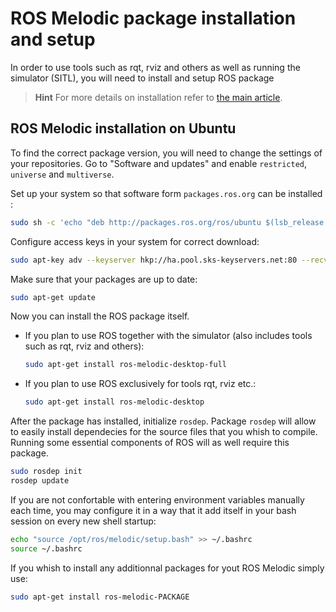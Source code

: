 # ROS Melodic package installation and setup

In order to use tools such as rqt, rviz and others as well as running the simulator (SITL), you will need to install and setup ROS package

> **Hint** For more details on installation refer to [the main article](http://wiki.ros.org/melodic/Installation/Ubuntu).

## ROS Melodic installation on Ubuntu

To find the correct package version, you will need to change the settings of your repositories. Go to "Software and updates" and enable `restricted`, `universe` and `multiverse`.

Set up your system so that software form `packages.ros.org` can be installed :

```bash
sudo sh -c 'echo "deb http://packages.ros.org/ros/ubuntu $(lsb_release -sc) main" > /etc/apt/sources.list.d/ros-latest.list'
```

Configure access keys in your system for correct download:

```bash
sudo apt-key adv --keyserver hkp://ha.pool.sks-keyservers.net:80 --recv-key 421C365BD9FF1F717815A3895523BAEEB01FA116
```

Make sure that your packages are up to date:

```bash
sudo apt-get update
```

Now you can install the ROS package itself.

+ If you plan to use ROS together with the simulator (also includes tools such as rqt, rviz and others):

    ```bash
    sudo apt-get install ros-melodic-desktop-full
    ```

+ If you plan to use ROS exclusively for tools rqt, rviz etc.:

    ```bash
    sudo apt-get install ros-melodic-desktop
    ```

After the package has installed, initialize `rosdep`.
Package `rosdep` will allow to easily install dependecies for the source files that you whish to compile. Running some essential components of ROS will as well require this package.

```bash
sudo rosdep init
rosdep update
```

If you are not confortable with entering environment variables manually each time, you may configure it in a way that it add itself in your bash session on every new shell startup:

```bash
echo "source /opt/ros/melodic/setup.bash" >> ~/.bashrc
source ~/.bashrc
```

If you whish to install any additionnal packages for yout ROS Melodic simply use:

```bash
sudo apt-get install ros-melodic-PACKAGE
```
